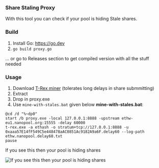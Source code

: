 ### Share Staling Proxy

With this tool you can check if your pool is hiding Stale shares.

### Build

1. Install Go: https://go.dev
2. `go build proxy.go`

... or go to Releases section to get compiled version with all the stuff needed

### Usage
1. Download [T-Rex miner](https://github.com/trexminer/T-Rex/releases) (tolerates long delays in share submmitting)
2. Extract
3. Drop in proxy.exe
4. Use `mine-with-stales.bat` given below
**mine-with-stales.bat**:
```
@cd /d "%~dp0"
start /b proxy.exe -local 127.0.0.1:8888 -upstream ethw-eu1.nanopool.org:15555 -delay 60000
t-rex.exe -a ethash -o stratum+tcp://127.0.0.1:8888 -u 0xaaa57E14fF549C5e448478aAC0851Ac9182A9a6F.delay60 --log-path ethw.nanopool.delay60.txt
pause
```

If you see this then your pool is hiding shares

![If you see this then your pool is hiding shares](https://i.imgur.com/aQeVQ8e.png)
